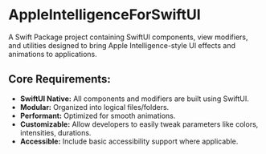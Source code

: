 # AppleIntelligenceForSwiftUI

A Swift Package project containing SwiftUI components, view modifiers, and utilities designed to bring Apple Intelligence-style UI effects and animations to applications.

## Core Requirements:
*   **SwiftUI Native:** All components and modifiers are built using SwiftUI.
*   **Modular:** Organized into logical files/folders.
*   **Performant:** Optimized for smooth animations.
*   **Customizable:** Allow developers to easily tweak parameters like colors, intensities, durations.
*   **Accessible:** Include basic accessibility support where applicable. 